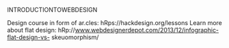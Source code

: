 INTRODUCTIONTOWEBDESIGN

Design course in form of ar.cles:
hRps://hackdesign.org/lessons
Learn more about flat design:
hRp://www.webdesignerdepot.com/2013/12/infographic-flat-design-vs- skeuomorphism/
